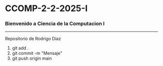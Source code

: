 # CCOMP-2-2-2025-I
### Bienvenido a Ciencia de la Computacion I            
----
Repositorio de Rodrigo Diaz 
1. git add . 
2. git commit -m "Mensaje" 
3. git push origin main
